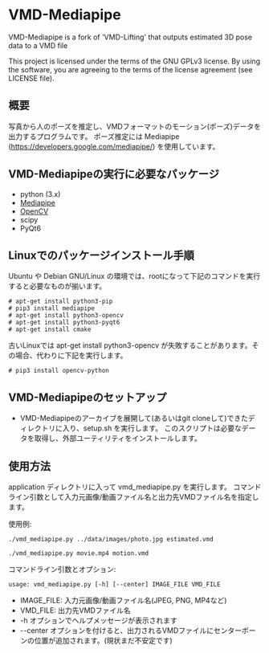 # VMD-Mediapipe
VMD-Mediapipe is a fork of 'VMD-Lifting' that outputs estimated 3D pose data to a VMD file

This project is licensed under the terms of the GNU GPLv3 license. By using the software,
you are agreeing to the terms of the license agreement (see LICENSE file).

## 概要

写真から人のポーズを推定し、VMDフォーマットのモーション(ポーズ)データを出力するプログラムです。
ポーズ推定には Mediapipe (https://developers.google.com/mediapipe/)
を使用しています。

## VMD-Mediapipeの実行に必要なパッケージ
- python (3.x)
- [Mediapipe](https://developers.google.com/mediapipe/)
- [OpenCV](http://opencv.org/)
- scipy
- PyQt6

## Linuxでのパッケージインストール手順

Ubuntu や Debian GNU/Linux の環境では、rootになって下記のコマンドを実行すると必要なものが揃います。

```
# apt-get install python3-pip
# pip3 install mediapipe
# apt-get install python3-opencv
# apt-get install python3-pyqt6
# apt-get install cmake
```

古いLinuxでは apt-get install python3-opencv が失敗することがあります。その場合、代わりに下記を実行します。

```
# pip3 install opencv-python
```

## VMD-Mediapipeのセットアップ

- VMD-Mediapipeのアーカイブを展開して(あるいはgit cloneして)できたディレクトリに入り、setup.sh を実行します。
このスクリプトは必要なデータを取得し、外部ユーティリティをインストールします。


## 使用方法

application ディレクトリに入って vmd_mediapipe.py を実行します。
コマンドライン引数として入力元画像/動画ファイル名と出力先VMDファイル名を指定します。

使用例:

```
./vmd_mediapipe.py ../data/images/photo.jpg estimated.vmd
```
```
./vmd_mediapipe.py movie.mp4 motion.vmd
```

コマンドライン引数とオプション:

```
usage: vmd_mediapipe.py [-h] [--center] IMAGE_FILE VMD_FILE
```

- IMAGE_FILE: 入力元画像/動画ファイル名(JPEG, PNG, MP4など)
- VMD_FILE: 出力先VMDファイル名
- -h オプションでヘルプメッセージが表示されます
- --center オプションを付けると、出力されるVMDファイルにセンターボーンの位置が追加されます。(現状まだ不安定です)


